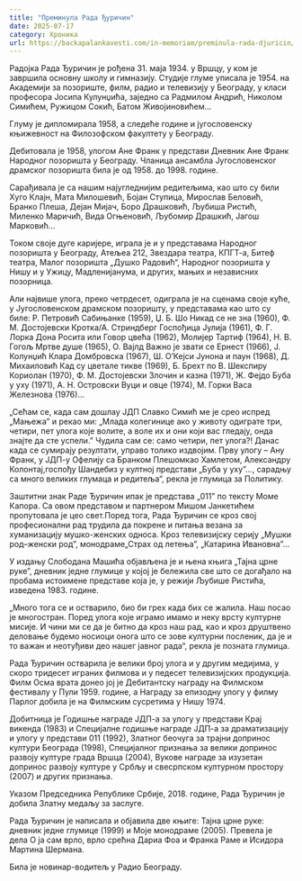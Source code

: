 ```yaml
---
title: "Преминула Рада Ђуричин"
date: 2025-07-17
category: Хроника
url: https://backapalankavesti.com/in-memoriam/preminula-rada-djuricin/
---
```


Радојка Рада Ђуричин је рођена 31. маја 1934. у Вршцу, у ком је завршила основну школу и гимназију. Студије глуме уписала је 1954. на Академији за позориште, филм, радио и телевизију у Београду, у класи професора Јосипа Кулунџића, заједно са Радмилом Андрић, Николом Симићем, Ружицом Сокић, Батом Живојиновићем…

Глуму је дипломирала 1958, а следеће године и југословенску књижевност на Филозофском факултету у Београду.

Дебитовала је 1958, улогом Ане Франк у представи Дневник Ане Франк Народног позоришта у Београду. Чланица ансамбла Југословенског драмског позоришта била је од 1958. до 1998. године.

Сарађивала је са нашим најугледнијим редитељима, као што су били Хуго Клајн, Мата Милошевић, Бојан Ступица, Мирослав Беловић, Бранко Плеша, Дејан Мијач, Боро Драшковић, Љубиша Ристић, Миленко Маричић, Вида Огњеновић, Љубомир Драшкић, Јагош Марковић…

Током своје дуге каријере, играла је и у представама Народног позоришта у Београду, Атељеа 212, Звездара театра, КПГТ-а, Битеф театра, Малог позоришта „Душко Радовић“, Народног позоришта у Нишу и у Ужицу, Мадленијанума, и других, мањих и независних позорница.

Али највише улога, преко четрдесет, одиграла је на сценама своје куће, у Југословенском драмском позоришту, у представама као што су биле: Р. Петровић Сабињанке (1959), Џ. Б. Шо Никад се не зна (1960), Ф. М. Достојевски Кротка/А. Стриндберг Госпођица Јулија (1961), Ф. Г. Лорка Дона Росита или Говор цвећа (1962), Молијер Тартиф (1964), Н. В. Гогољ Мртве душе (1965), О. Вајлд Важно је звати се Ернест (1966), Ј. Колунџић Клара Домбровска (1967), Ш. О’Кејси Јунона и паун (1968), Д. Михаиловић Кад су цветале тикве (1969), Б. Брехт по В. Шекспиру Кориолан (1970), Ф. М. Достојевски Злочин и казна (1971), Ж. Фејдо Буба у уху (1971), А. Н. Островски Вуци и овце (1974), М. Горки Васа Железнова (1976)…

„Сећам се, када сам дошлау ЈДП Славко Симић ме је срео испред „Мањежа” и рекао ми: „Млада колегинице ако у животу одиграте три, четири, пет улога које волите, а воле их и они који вас гледају, онда знајте да сте успели.” Чудила сам се: само четири, пет улога?! Данас када се сумирају резултати, управо толико издвојим. Прву улогу – Ану Франк, у ЈДП-у Офелију са Бранком Плешомкао Хамлетом, Александру Колонтај,госпођу Шандебиз у култној представи „Буба у уху”…, сарадњу са много великих глумаца и редитеља“, рекла је глумица за Политику.

Заштитни знак Раде Ђуричин ипак је представа „011” по тексту Моме Капора. Са овом представом и партнером Мишом Јанкетићем пропутовала је цео свет.Поред тога, Рада Ђуричин се кроз свој професионални рад трудила да покрене и питања везана за хуманизацију мушко-женских односа. Кроз телевизијску серију „Мушки род–женски род”, монодраме„Страх од летења”, „Катарина Ивановна”…

У издању Слободана Машића објављена је и њена књига „Тајна црне руке”, дневник једне глумице у којој је бележила све што се догађало на пробама истоимене представе која је, у режији Љубише Ристића, изведена 1983. године.

„Много тога се и остварило, био би грех када бих се жалила. Наш посао је многостран. Поред улога које играмо имамо и неку врсту културне мисије. И чини ми се да је битно да кроз наш рад, као и кроз друштвено деловање будемо носиоци онога што се зове културни посленик, да је и то важан и неотуђиви део нашег јавног рада“, рекла је позната глумица.

Рада Ђуричин остварила је велики број улога и у другим медијима, у скоро тридесет играних филмова и у педесет телевизијских продукција. Филм Осма врата донео јој је Дебитантску награду на Филмском фестивалу у Пули 1959. године, а Награду за епизодну улогу у филму Парлог добила је на Филмским сусретима у Нишу 1974.

Добитница је Годишње награде ЈДП-а за улогу у представи Крај викенда (1983) и Специјалне годишње награде ЈДП-а за драматизацију и улогу у представи 011 (1992), Златног беочуга за трајни допринос култури Београда (1998), Специјалног признања за велики допринос развоју културе града Вршца (2004), Вукове награде за изузетан допринос развоју културе у Србљу и свесрпском културном простору (2007) и других признања.

Указом Председника Републике Србије, 2018. године, Рада Ђуричин је добила Златну медаљу за заслуге.

Рада Ђуричин је написала и објавила две књиге: Тајна црне руке: дневник једне глумице (1999) и Моје монодраме (2005). Превела је дела О ја сам врло, врло срећна Дариа Фоа и Франка Раме и Исидора Мартина Шермана.

Била је новинар-водитељ у Радио Београду.
